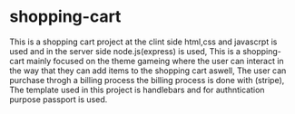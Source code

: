 # shopping-cart

This is a shopping cart project at the clint side html,css and javascrpt is used
and in the server side node.js(express) is used,
This is a shopping-cart mainly focused on the theme  gameing
where the user can interact in the way that they can add items to the shopping cart aswell,
The user can purchase throgh a billing process the billing process is done with (stripe),
The template used in this project is handlebars and for authntication purpose passport is used.
